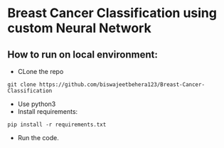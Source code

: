# Breast Cancer Classification using custom Neural Network



## How to run on local environment:
- CLone the repo
```
git clone https://github.com/biswajeetbehera123/Breast-Cancer-Classification
```
- Use python3
- Install requirements:
```
pip install -r requirements.txt
```
- Run the code.



 
